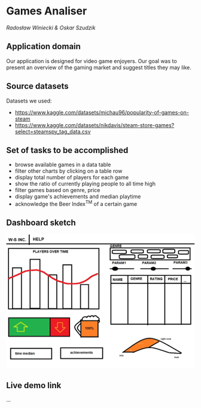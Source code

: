 # Games Analiser
*Radosław Winiecki & Oskar Szudzik*

## Application domain

Our application is designed for video game enjoyers. Our goal was to present an overview of the gaming market and suggest titles they may like.

## Source datasets

Datasets we used:
* https://www.kaggle.com/datasets/michau96/popularity-of-games-on-steam
* https://www.kaggle.com/datasets/nikdavis/steam-store-games?select=steamspy_tag_data.csv

## Set of tasks to be accomplished

* browse available games in a data table
* filter other charts by clicking on a table row
* display total number of players for each game
* show the ratio of currently playing people to all time high
* filter games based on genre, price
* display game's achievements and median playtime
* acknowledge the Beer Index<sup>TM</sup> of a certain game

## Dashboard sketch
![](data/sketch.jpg)

## Live demo link

...